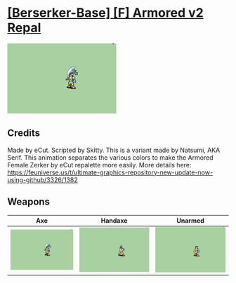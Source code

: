 # [\[Berserker-Base\] \[F\] Armored v2 Repal](../%5BBerserker-Base%5D%20%5BF%5D%20Armored%20v2%20Repal)

<img src="./3.%20Axe/Axe_000.png" alt="[Berserker-Base] [F] Armored v2 Repal standing" />

## Credits

Made by eCut.
Scripted by Skitty.
This is a variant made by Natsumi, AKA Serif.
This animation separates the various colors to make the Armored Female Zerker by eCut repalette more easily.
More details here: https://feuniverse.us/t/ultimate-graphics-repository-new-update-now-using-github/3326/1382

## Weapons


|Axe |Handaxe |Unarmed |
|  :---: | :---: | :---: |
| <img alt="Axe animation" src="./3.%20Axe/Axe.gif" /> | <img alt="Handaxe animation" src="./4.%20Handaxe/Handaxe.gif" /> | <img alt="Unarmed animation" src="./8.%20Unarmed/Unarmed.gif" /> |
